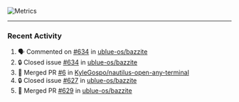 ![Metrics](https://metrics.lecoq.io/KyleGospo?template=classic&base=header%2C%20activity%2C%20community%2C%20repositories%2C%20metadata&base.indepth=false&base.hireable=false&base.skip=false&config.timezone=America%2FLos_Angeles)

---
### Recent Activity
<!--START_SECTION:activity-->
1. 🗣 Commented on [#634](https://github.com/ublue-os/bazzite/issues/634#issuecomment-1872473309) in [ublue-os/bazzite](https://github.com/ublue-os/bazzite)
2. 🔒 Closed issue [#634](https://github.com/ublue-os/bazzite/issues/634) in [ublue-os/bazzite](https://github.com/ublue-os/bazzite)
3. 🎉 Merged PR [#6](https://github.com/KyleGospo/nautilus-open-any-terminal/pull/6) in [KyleGospo/nautilus-open-any-terminal](https://github.com/KyleGospo/nautilus-open-any-terminal)
4. 🔒 Closed issue [#627](https://github.com/ublue-os/bazzite/issues/627) in [ublue-os/bazzite](https://github.com/ublue-os/bazzite)
5. 🎉 Merged PR [#629](https://github.com/ublue-os/bazzite/pull/629) in [ublue-os/bazzite](https://github.com/ublue-os/bazzite)
<!--END_SECTION:activity-->

